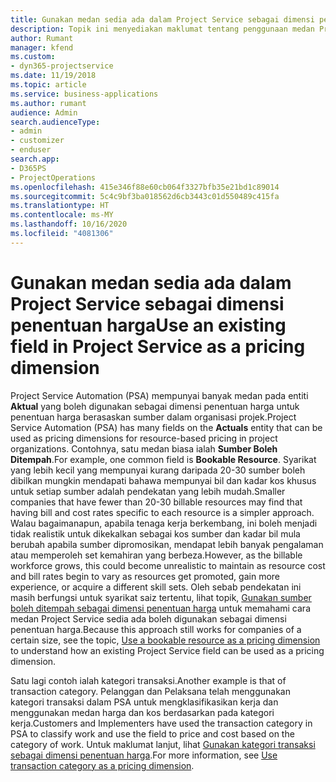 ```yaml
---
title: Gunakan medan sedia ada dalam Project Service sebagai dimensi penentuan harga
description: Topik ini menyediakan maklumat tentang penggunaan medan Project Service sedia ada sebagai dimensi penentuan harga.
author: Rumant
manager: kfend
ms.custom:
- dyn365-projectservice
ms.date: 11/19/2018
ms.topic: article
ms.service: business-applications
ms.author: rumant
audience: Admin
search.audienceType:
- admin
- customizer
- enduser
search.app:
- D365PS
- ProjectOperations
ms.openlocfilehash: 415e346f88e60cb064f3327bfb35e21bd1c89014
ms.sourcegitcommit: 5c4c9bf3ba018562d6cb3443c01d550489c415fa
ms.translationtype: HT
ms.contentlocale: ms-MY
ms.lasthandoff: 10/16/2020
ms.locfileid: "4081306"
---
```

# <a name="use-an-existing-field-in-project-service-as-a-pricing-dimension"></a><span data-ttu-id="8626e-103">Gunakan medan sedia ada dalam Project Service sebagai dimensi penentuan harga</span><span class="sxs-lookup"><span data-stu-id="8626e-103">Use an existing field in Project Service as a pricing dimension</span></span>

<span data-ttu-id="8626e-104">Project Service Automation (PSA) mempunyai banyak medan pada entiti **Aktual** yang boleh digunakan sebagai dimensi penentuan harga untuk penentuan harga berasaskan sumber dalam organisasi projek.</span><span class="sxs-lookup"><span data-stu-id="8626e-104">Project Service Automation (PSA) has many fields on the **Actuals** entity that can be used as pricing dimensions for resource-based pricing in project organizations.</span></span> <span data-ttu-id="8626e-105">Contohnya, satu medan biasa ialah **Sumber Boleh Ditempah**.</span><span class="sxs-lookup"><span data-stu-id="8626e-105">For example, one common field is **Bookable Resource**.</span></span> <span data-ttu-id="8626e-106">Syarikat yang lebih kecil yang mempunyai kurang daripada 20-30 sumber boleh dibilkan mungkin mendapati bahawa mempunyai bil dan kadar kos khusus untuk setiap sumber adalah pendekatan yang lebih mudah.</span><span class="sxs-lookup"><span data-stu-id="8626e-106">Smaller companies that have fewer than 20-30 billable resources may find that having bill and cost rates specific to each resource is a simpler approach.</span></span> <span data-ttu-id="8626e-107">Walau bagaimanapun, apabila tenaga kerja berkembang, ini boleh menjadi tidak realistik untuk dikekalkan sebagai kos sumber dan kadar bil mula berubah apabila sumber dipromosikan, mendapat lebih banyak pengalaman atau memperoleh set kemahiran yang berbeza.</span><span class="sxs-lookup"><span data-stu-id="8626e-107">However, as the billable workforce grows, this could become unrealistic to maintain as resource cost and bill rates begin to vary as resources get promoted, gain more experience, or acquire a different skill sets.</span></span> <span data-ttu-id="8626e-108">Oleh sebab pendekatan ini masih berfungsi untuk syarikat saiz tertentu, lihat topik, [Gunakan sumber boleh ditempah sebagai dimensi penentuan harga](bookable-resource-pricing-dimension.md) untuk memahami cara medan Project Service sedia ada boleh digunakan sebagai dimensi penentuan harga.</span><span class="sxs-lookup"><span data-stu-id="8626e-108">Because this approach still works for companies of a certain size, see the topic, [Use a bookable resource as a pricing dimension](bookable-resource-pricing-dimension.md) to understand how an existing Project Service field can be used as a pricing dimension.</span></span>

<span data-ttu-id="8626e-109">Satu lagi contoh ialah kategori transaksi.</span><span class="sxs-lookup"><span data-stu-id="8626e-109">Another example is that of transaction category.</span></span> <span data-ttu-id="8626e-110">Pelanggan dan Pelaksana telah menggunakan kategori transaksi dalam PSA untuk mengklasifikasikan kerja dan menggunakan medan harga dan kos berdasarkan pada kategori kerja.</span><span class="sxs-lookup"><span data-stu-id="8626e-110">Customers and Implementers have used the transaction category in PSA to classify work and use the field to price and cost based on the category of work.</span></span> <span data-ttu-id="8626e-111">Untuk maklumat lanjut, lihat [Gunakan kategori transaksi sebagai dimensi penentuan harga](transaction-category-pricing-dimension.md).</span><span class="sxs-lookup"><span data-stu-id="8626e-111">For more information, see [Use transaction category as a pricing dimension](transaction-category-pricing-dimension.md).</span></span>
